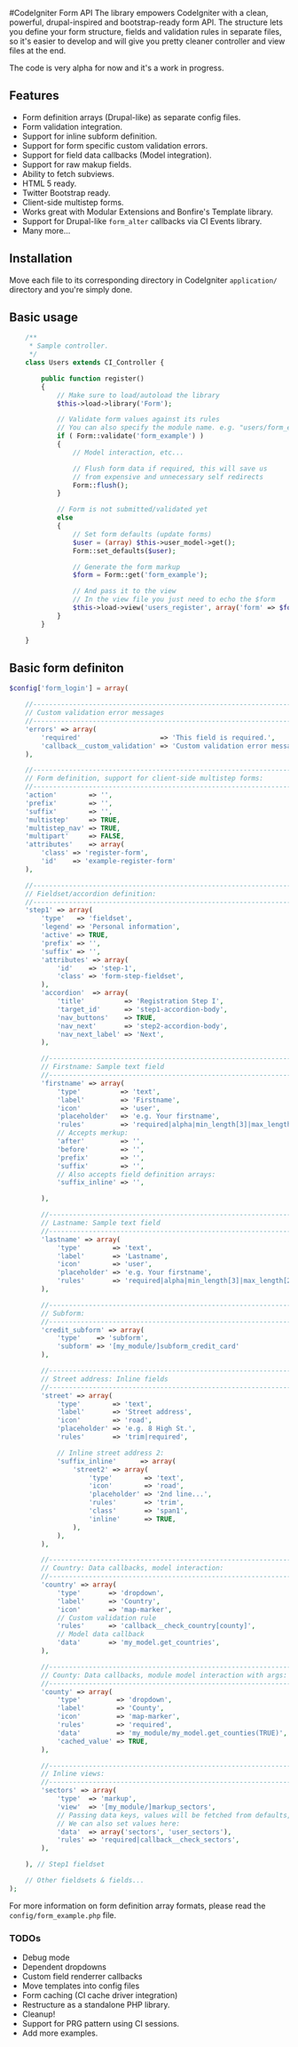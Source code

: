 #CodeIgniter Form API
The library empowers CodeIgniter with a clean, powerful, drupal-inspired and bootstrap-ready form API. The structure lets you define your form structure, fields and validation rules in separate files, so it's easier to develop and will give you pretty cleaner controller and view files at the end.

The code is very alpha for now and it's a work in progress.

## Features
* Form definition arrays (Drupal-like) as separate config files.
* Form validation integration.
* Support for inline subform definition.
* Support for form specific custom validation errors.
* Support for field data callbacks (Model integration).
* Support for raw makup fields.
* Ability to fetch subviews.
* HTML 5 ready.
* Twitter Bootstrap ready.
* Client-side multistep forms.
* Works great with Modular Extensions and Bonfire's Template library.
* Support for Drupal-like `form_alter` callbacks via CI Events library.
* Many more...

## Installation
Move each file to its corresponding directory in CodeIgniter `application/` directory and you're simply done.

## Basic usage
```php
	/**
	 * Sample controller.
	 */
	class Users extends CI_Controller {

		public function register()
		{
			// Make sure to load/autoload the library
			$this->load->library('Form');

			// Validate form values against its rules
			// You can also specify the module name. e.g. "users/form_example"
			if ( Form::validate('form_example') )
			{
				// Model interaction, etc...

				// Flush form data if required, this will save us
				// from expensive and unnecessary self redirects
				Form::flush();
			}

			// Form is not submitted/validated yet
			else
			{
				// Set form defaults (update forms)
				$user = (array) $this->user_model->get();
				Form::set_defaults($user);

				// Generate the form markup
				$form = Form::get('form_example');

				// And pass it to the view
				// In the view file you just need to echo the $form
				$this->load->view('users_register', array('form' => $form));
			}
		}

	}
```

## Basic form definiton
```php
$config['form_login'] = array(

	//--------------------------------------------------------------------
	// Custom validation error messages
	//--------------------------------------------------------------------
	'errors' => array(
		'required'                    => 'This field is required.',
		'callback__custom_validation' => 'Custom validation error message.',
	),

	//--------------------------------------------------------------------
	// Form definition, support for client-side multistep forms:
	//--------------------------------------------------------------------
	'action'        => '',
	'prefix'        => '',
	'suffix'        => '',
	'multistep'     => TRUE,
	'multistep_nav' => TRUE,
	'multipart'     => FALSE,
	'attributes'    => array(
		'class' => 'register-form',
		'id'    => 'example-register-form'
	),

	//--------------------------------------------------------------------
	// Fieldset/accordion definition:
	//--------------------------------------------------------------------
	'step1' => array(
		'type'   => 'fieldset',
		'legend' => 'Personal information',
		'active' => TRUE,
		'prefix' => '',
		'suffix' => '',
		'attributes' => array(
			'id'    => 'step-1',
			'class' => 'form-step-fieldset',
		),
		'accordion'  => array(
			'title'          => 'Registration Step I',
			'target_id'      => 'step1-accordion-body',
			'nav_buttons'    => TRUE,
			'nav_next'       => 'step2-accordion-body',
			'nav_next_label' => 'Next',
		),

		//--------------------------------------------------------------------
		// Firstname: Sample text field
		//--------------------------------------------------------------------
		'firstname' => array(
			'type'          => 'text',
			'label'         => 'Firstname',
			'icon'          => 'user',
			'placeholder'   => 'e.g. Your firstname',
			'rules'         => 'required|alpha|min_length[3]|max_length[20]',
			// Accepts merkup:
			'after'         => '',
			'before'        => '',
			'prefix'        => '',
			'suffix'        => '',
			// Also accepts field definition arrays:
			'suffix_inline' => '',

		),

		//--------------------------------------------------------------------
		// Lastname: Sample text field
		//--------------------------------------------------------------------
		'lastname' => array(
			'type'        => 'text',
			'label'       => 'Lastname',
			'icon'        => 'user',
			'placeholder' => 'e.g. Your firstname',
			'rules'       => 'required|alpha|min_length[3]|max_length[20]',
		),

		//--------------------------------------------------------------------
		// Subform:
		//--------------------------------------------------------------------
		'credit_subform' => array(
			'type'    => 'subform',
			'subform' => '[my_module/]subform_credit_card'
		),

		//--------------------------------------------------------------------
		// Street address: Inline fields
		//--------------------------------------------------------------------
		'street' => array(
			'type'        => 'text',
			'label'       => 'Street address',
			'icon'        => 'road',
			'placeholder' => 'e.g. 8 High St.',
			'rules'       => 'trim|required',

			// Inline street address 2:
			'suffix_inline'      => array(
				'street2' => array(
					'type'        => 'text',
					'icon'        => 'road',
					'placeholder' => '2nd line...',
					'rules'       => 'trim',
					'class'       => 'span1',
					'inline'      => TRUE,
				),
			),
		),

		//--------------------------------------------------------------------
		// Country: Data callbacks, model interaction:
		//--------------------------------------------------------------------
		'country' => array(
			'type'       => 'dropdown',
			'label'      => 'Country',
			'icon'       => 'map-marker',
			// Custom validation rule
			'rules'      => 'callback__check_country[county]',
			// Model data callback
			'data'       => 'my_model.get_countries',
		),

		//--------------------------------------------------------------------
		// County: Data callbacks, module model interaction with args:
		//--------------------------------------------------------------------
		'county' => array(
			'type'         => 'dropdown',
			'label'        => 'County',
			'icon'         => 'map-marker',
			'rules'        => 'required',
			'data'         => 'my_module/my_model.get_counties(TRUE)',
			'cached_value' => TRUE,
		),

		//--------------------------------------------------------------------
		// Inline views:
		//--------------------------------------------------------------------
		'sectors' => array(
			'type'  => 'markup',
			'view'  => '[my_module/]markup_sectors',
			// Passing data keys, values will be fetched from defaults,
			// We can also set values here:
			'data'  => array('sectors', 'user_sectors'),
			'rules' => 'required|callback__check_sectors',
		),

	), // Step1 fieldset

	// Other fieldsets & fields...
);
```

For more information on form definition array formats, please read the `config/form_example.php` file.

### TODOs
* Debug mode
* Dependent dropdowns
* Custom field renderrer callbacks
* Move templates into config files
* Form caching (CI cache driver integration)
* Restructure as a standalone PHP library.
* Cleanup!
* Support for PRG pattern using CI sessions.
* Add more examples.